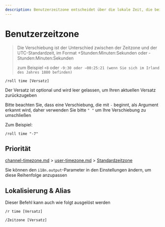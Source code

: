 ```yaml
---
description: Benutzerzeitzone entscheidet über die lokale Zeit, die beim Interagieren mit Roll Bot verwendet wird
---
```


# Benutzerzeitzone

> Die Verschiebung ist der Unterschied zwischen der Zeitzone und der UTC-Standardzeit, im Format +Stunden:Minuten:Sekunden oder -Stunden:Minuten:Sekunden
>
> zum Beispiel `+8` oder `-9:30 oder −00:25:21 (wenn Sie sich im Irland des Jahres 1880 befinden)`

```
/roll time [Versatz]
```

Der Versatz ist optional und wird leer gelassen, um Ihren aktuellen Versatz zurückzugeben

Bitte beachten Sie, dass eine Verschiebung, die mit `-` beginnt, als Argument erkannt wird, daher verwenden Sie bitte `" "` um Ihre Verschiebung zu umschließen

Zum Beispiel:

```
/roll time "-7"
```

## Priorität

[channel-timezone.md](channel-timezone.md "Erwähnung") > [user-timezone.md](user-timezone.md "Erwähnung") > [Standardzeitzone](../configuration/basic.md#defaulttimeoffset)

Sie können den `i18n.output`-Parameter in den Einstellungen ändern, um diese Reihenfolge anzupassen

## Lokalisierung & Alias

Dieser Befehl kann auch wie folgt ausgelöst werden

```
/r time [Versatz]

/Zeitzone [Versatz]
```
